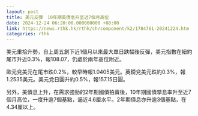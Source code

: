 ```yaml
---
layout: post
title: 美元反彈　10年期美債息升至近7個月高位
date: 2024-12-24 06:20:00.000000000 +08:00
link: https://news.rthk.hk/rthk/ch/component/k2/1784761-20241224.htm
categories: rthk
---
```


美元重拾升勢，自上周五創下近1個月以來最大單日跌幅後反彈，美元指數在紐約尾市升近0.3%，報108.07，仍處於兩年高位附近。

歐元兌美元在尾市跌0.2%，較早時報1.0405美元。英鎊兌美元跌約0.3%，報1.2535美元。美元兌日圓升約0.5%，報157.15日圓。

另外，美債息上升，在需求強勁的2年期國債拍賣後，10年期國債孳息率升至近7個月高位，一度升逾7個基點，逼近4.6厘水平。2年期債息亦升逾3個基點，在4.34厘以上。
